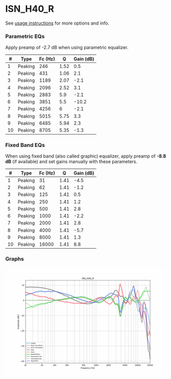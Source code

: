 # ISN_H40_R
See [usage instructions](https://github.com/jaakkopasanen/AutoEq#usage) for more options and info.

### Parametric EQs
Apply preamp of -2.7 dB when using parametric equalizer.

|   # | Type    |   Fc (Hz) |    Q |   Gain (dB) |
|-----|---------|-----------|------|-------------|
|   1 | Peaking |       246 | 1.52 |         0.5 |
|   2 | Peaking |       431 | 1.06 |         2.1 |
|   3 | Peaking |      1189 | 2.07 |        -2.1 |
|   4 | Peaking |      2096 | 2.52 |         3.1 |
|   5 | Peaking |      2883 | 5.9  |        -2.1 |
|   6 | Peaking |      3851 | 5.5  |       -10.2 |
|   7 | Peaking |      4256 | 6    |        -2.1 |
|   8 | Peaking |      5015 | 5.75 |         3.3 |
|   9 | Peaking |      6485 | 5.94 |         2.3 |
|  10 | Peaking |      8705 | 5.35 |        -1.3 |

### Fixed Band EQs
When using fixed band (also called graphic) equalizer, apply preamp of **-8.8 dB** (if available) and set gains manually with these parameters.

|   # | Type    |   Fc (Hz) |    Q |   Gain (dB) |
|-----|---------|-----------|------|-------------|
|   1 | Peaking |        31 | 1.41 |        -4.5 |
|   2 | Peaking |        62 | 1.41 |        -1.2 |
|   3 | Peaking |       125 | 1.41 |         0.5 |
|   4 | Peaking |       250 | 1.41 |         1.2 |
|   5 | Peaking |       500 | 1.41 |         2.8 |
|   6 | Peaking |      1000 | 1.41 |        -2.2 |
|   7 | Peaking |      2000 | 1.41 |         2.8 |
|   8 | Peaking |      4000 | 1.41 |        -5.7 |
|   9 | Peaking |      8000 | 1.41 |         1.3 |
|  10 | Peaking |     16000 | 1.41 |         8.8 |

### Graphs
![](./ISN_H40_R.png)
